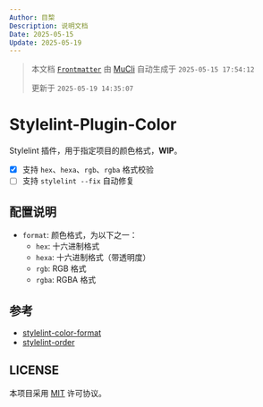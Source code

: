 ```yaml
---
Author: 目棃
Description: 说明文档
Date: 2025-05-15
Update: 2025-05-19
---
```


> 本文档 [`Frontmatter`](https://github.com/BTMuli/MuCli#Frontmatter) 由 [MuCli](https://github.com/BTMuli/Mucli) 自动生成于 `2025-05-15 17:54:12`
>
> 更新于 `2025-05-19 14:35:07`

# Stylelint-Plugin-Color

Stylelint 插件，用于指定项目的颜色格式，**WIP**。

- [x] 支持 `hex`、`hexa`、`rgb`、`rgba` 格式校验
- [ ] 支持 `stylelint --fix` 自动修复

## 配置说明

- `format`: 颜色格式，为以下之一：
  - `hex`: 十六进制格式
  - `hexa`: 十六进制格式（带透明度）
  - `rgb`: RGB 格式
  - `rgba`: RGBA 格式

## 参考

- [stylelint-color-format](https://github.com/filipekiss/stylelint-color-format)
- [stylelint-order](https://github.com/hudochenkov/stylelint-order)

## LICENSE

本项目采用 [MIT](./LICENSE) 许可协议。
